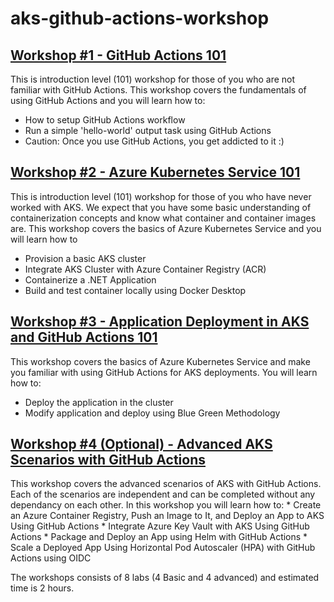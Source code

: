 # aks-github-actions-workshop

## [Workshop #1 - GitHub Actions 101](01-gh-actions-101/readme.md)

This is introduction level (101) workshop for those of you who are not familiar with GitHub Actions. This workshop covers the fundamentals of using GitHub Actions and you will learn how to:
 * How to setup GitHub Actions workflow
 * Run a simple 'hello-world' output task using GitHub Actions
 * Caution: Once you use GitHub Actions, you get addicted to it :)

 ## [Workshop #2 - Azure Kubernetes Service 101](02-aks-101/readme.md)

This is introduction level (101) workshop for those of you who have never worked with AKS. We expect that you have some basic understanding of containerization concepts and know what container and container images are. This workshop covers the basics of Azure Kubernetes Service and you will learn how to
 * Provision a basic AKS cluster
 * Integrate AKS Cluster with Azure Container Registry (ACR)
 * Containerize a .NET Application
 * Build and test container locally using Docker Desktop

 ## [Workshop #3 - Application Deployment in AKS and GitHub Actions 101](03-app-deploy-aks-gh-actions/readme.md)

This workshop covers the basics of Azure Kubernetes Service and make you familiar with using GitHub Actions for AKS deployments. You will learn how to:  
 * Deploy the application in the cluster
 * Modify application and deploy using Blue Green Methodology

## [Workshop #4 (Optional) - Advanced AKS Scenarios with GitHub Actions](04-advanced-aks-with-gh-actions/readme.md) 
This workshop covers the advanced scenarios of AKS with GitHub Actions. Each of the scenarios are independent and can be completed without any dependancy on each other. In this workshop you will learn how to: 
    * Create an Azure Container Registry, Push an Image to It, and Deploy an App to AKS Using GitHub Actions
    * Integrate Azure Key Vault with AKS Using GitHub Actions
    * Package and Deploy an App using Helm with GitHub Actions
    * Scale a Deployed App Using Horizontal Pod Autoscaler (HPA) with GitHub Actions using OIDC

 

 The workshops consists of 8 labs (4 Basic and 4 advanced) and estimated time is 2 hours.
